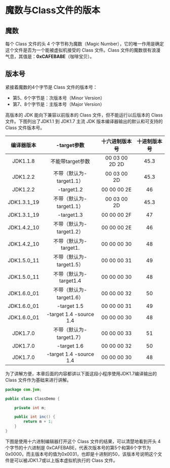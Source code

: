 # 魔数与Class文件的版本

## 魔数

每个 Class 文件的头 4 个字节称为魔数（Magic Number），它的唯一作用是确定这个文件是否为一个能被虚拟机接受的 Class 文件。Class 文件的魔数很有浪漫气息，其值是：**0xCAFEBABE**（咖啡宝贝）。

## 版本号

紧接着魔数的4个字节是 Class 文件的版本号：

- 第5、6个字节是：次版本号（Minor Version）
- 第7、8个字节是：主版本号（Major Version）

高版本的 JDK 能向下兼容以前版本的 Class 文件，但不能运行以后版本的 Class 文件。下图列出了JDK1.1 到 JDK1.7 主流 JDK 版本编译器输出的默认和可支持的 Class 文件版本号。

|编译器版本|-target参数|十六进制版本号|十进制版本号|
|:---:|:---:|:---:|:---:|
|JDK1.1.8  |不能带target参数| 00 03 00 2D  2D|  45.3 |
|JDK1.2.2  |不带（默认为-target1.1）  | 00 03 00 2D | 45.3 |
|JDK1.2.2  |-target1.2 | 00 00 00 2E | 46  |
|JDK1.3.1_19  |不带（默认为-target1.1）  | 00 03 00 2D | 45.3  |
|JDK1.3.1_19  |-target1.3| 00 00 00 2F | 47  |
|JDK1.4.2_10  |不带（默认为-target1.2）  | 00 00 00 2E |  46 |
|JDK1.4.2_10  |不带（默认为-target1.  | 00 00 00 30 | 48  |
|JDK1.5.0_11  |不带（默认为-target1.5）  | 00 00 00 31 |49|
|JDK1.5.0_11  |不带（默认为-target1.4 | 00 00 00 30 |48|
|JDK1.6.0_01  |不带（默认为-target1.6）  | 00 00 00 32 |50|
|JDK1.6.0_01  |-target 1.5| 00 00 00 31|49|
|JDK1.6.0_01  |-target 1.4 -source 1.4| 00 00 00 30|48|
|JDK1.7.0  |不带（默认为-target1.7）  | 00 00 00 33 |51|
|JDK1.7.0  |-target 1.6| 00 00 00 32 |50|
|JDK1.7.0  |-target 1.4 -source 1.4| 00 00 00 30 |48|

为了讲解方便，本章后面的内容都讲以下面这段小程序使用JDK1.7编译输出的 Class 文件作为基础来进行讲解。

```java
package com.jvm;

public class ClassDemo {

    private int m;

    public int inc() {
        return m + 1;
    }
}
```

下图是使用十六进制编辑器打开这个 Class 文件的结果，可以清楚地看到开头 4 个字节的十六进制是 0xCAFEBABE，代表次版本号的第5个和第6个字节为0x0000，而主版本号的值为0x0031，也即是十进制的50，该版本号说明这个文件是可以被JDK1.7或以上版本虚拟机执行的 Class 文件。

